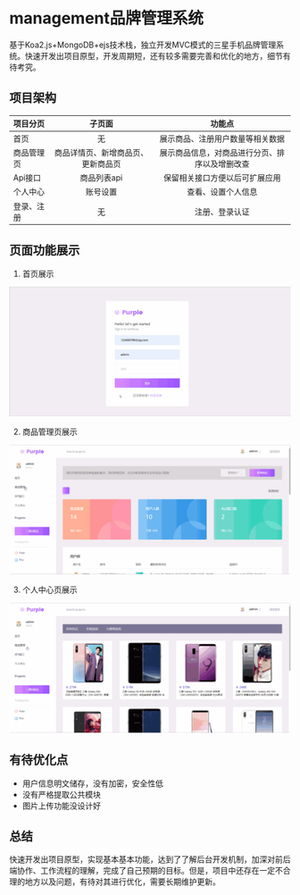 # management品牌管理系统
基于Koa2.js+MongoDB+ejs技术栈，独立开发MVC模式的三星手机品牌管理系统。快速开发出项目原型，开发周期短，还有较多需要完善和优化的地方，细节有待考究。

## 项目架构

项目分页|子页面|功能点
:---|:---:|:---:
首页|无|展示商品、注册用户数量等相关数据
商品管理页|商品详情页、新增商品页、更新商品页|展示商品信息，对商品进行分页、排序以及增删改查
Api接口|商品列表api|保留相关接口方便以后可扩展应用
个人中心|账号设置|查看、设置个人信息
登录、注册|无|注册、登录认证

## 页面功能展示
1. 首页展示

![首页展示](./public/images/markdowm/index.gif "首页")

2. 商品管理页展示

![商品管理页展示](./public/images/markdowm/shop.gif "商品管理页")

3. 个人中心页展示

![个人中心页展示](./public/images/markdowm/user.gif "个人中心页")

## 有待优化点
* 用户信息明文储存，没有加密，安全性低
* 没有严格提取公共模块
* 图片上传功能没设计好

## 总结
快速开发出项目原型，实现基本基本功能，达到了了解后台开发机制，加深对前后端协作、工作流程的理解，完成了自己预期的目标。但是，项目中还存在一定不合理的地方以及问题，有待对其进行优化，需要长期维护更新。
